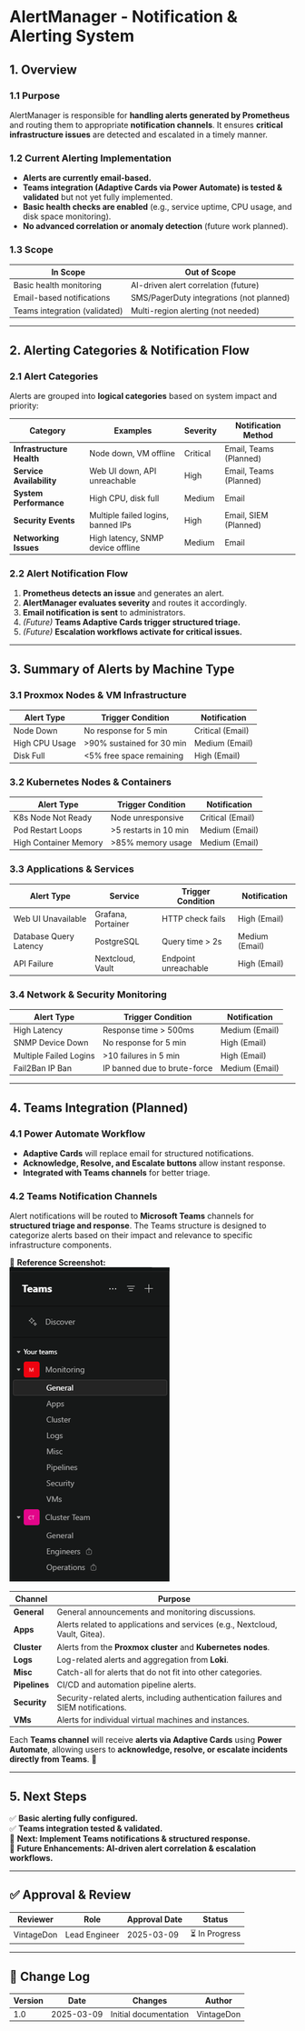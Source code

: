 <!-- ---
title: "AlertManager - Proxmox Astronomy Lab"
description: "Documentation for AlertManager, including alerting structure, notification flow, and integration status."
author: "VintageDon"
tags: ["alertmanager", "monitoring", "alerting", "notifications"]
category: "Services"
kb_type: "Service Document"
version: "1.0"
status: "Draft"
last_updated: "2025-03-09"
---
 -->

# **AlertManager - Notification & Alerting System**

## **1. Overview**

### **1.1 Purpose**

AlertManager is responsible for **handling alerts generated by Prometheus** and routing them to appropriate **notification channels**. It ensures **critical infrastructure issues** are detected and escalated in a timely manner.

### **1.2 Current Alerting Implementation**

- **Alerts are currently email-based.**
- **Teams integration (Adaptive Cards via Power Automate) is tested & validated** but not yet fully implemented.
- **Basic health checks are enabled** (e.g., service uptime, CPU usage, and disk space monitoring).
- **No advanced correlation or anomaly detection** (future work planned).

### **1.3 Scope**

| **In Scope** | **Out of Scope** |
|-------------|------------------|
| Basic health monitoring | AI-driven alert correlation (future) |
| Email-based notifications | SMS/PagerDuty integrations (not planned) |
| Teams integration (validated) | Multi-region alerting (not needed) |

---

## **2. Alerting Categories & Notification Flow**

### **2.1 Alert Categories**

Alerts are grouped into **logical categories** based on system impact and priority:

| **Category** | **Examples** | **Severity** | **Notification Method** |
|-------------|-------------|------------|------------------|
| **Infrastructure Health** | Node down, VM offline | Critical | Email, Teams (Planned) |
| **Service Availability** | Web UI down, API unreachable | High | Email, Teams (Planned) |
| **System Performance** | High CPU, disk full | Medium | Email |
| **Security Events** | Multiple failed logins, banned IPs | High | Email, SIEM (Planned) |
| **Networking Issues** | High latency, SNMP device offline | Medium | Email |

### **2.2 Alert Notification Flow**

1. **Prometheus detects an issue** and generates an alert.
2. **AlertManager evaluates severity** and routes it accordingly.
3. **Email notification is sent** to administrators.
4. *(Future)* **Teams Adaptive Cards trigger structured triage.**
5. *(Future)* **Escalation workflows activate for critical issues.**

---

## **3. Summary of Alerts by Machine Type**

### **3.1 Proxmox Nodes & VM Infrastructure**

| **Alert Type** | **Trigger Condition** | **Notification** |
|--------------|-----------------|-----------------|
| Node Down | No response for 5 min | Critical (Email) |
| High CPU Usage | >90% sustained for 30 min | Medium (Email) |
| Disk Full | <5% free space remaining | High (Email) |

### **3.2 Kubernetes Nodes & Containers**

| **Alert Type** | **Trigger Condition** | **Notification** |
|--------------|-----------------|-----------------|
| K8s Node Not Ready | Node unresponsive | Critical (Email) |
| Pod Restart Loops | >5 restarts in 10 min | Medium (Email) |
| High Container Memory | >85% memory usage | Medium (Email) |

### **3.3 Applications & Services**

| **Alert Type** | **Service** | **Trigger Condition** | **Notification** |
|--------------|----------|-----------------|-----------------|
| Web UI Unavailable | Grafana, Portainer | HTTP check fails | High (Email) |
| Database Query Latency | PostgreSQL | Query time > 2s | Medium (Email) |
| API Failure | Nextcloud, Vault | Endpoint unreachable | High (Email) |

### **3.4 Network & Security Monitoring**

| **Alert Type** | **Trigger Condition** | **Notification** |
|--------------|-----------------|-----------------|
| High Latency | Response time > 500ms | Medium (Email) |
| SNMP Device Down | No response for 5 min | High (Email) |
| Multiple Failed Logins | >10 failures in 5 min | High (Email) |
| Fail2Ban IP Ban | IP banned due to brute-force | Medium (Email) |

---

## **4. Teams Integration (Planned)**

### **4.1 Power Automate Workflow**

- **Adaptive Cards** will replace email for structured notifications.
- **Acknowledge, Resolve, and Escalate buttons** allow instant response.
- **Integrated with Teams channels** for better triage.

### **4.2 Teams Notification Channels**  

Alert notifications will be routed to **Microsoft Teams** channels for **structured triage and response**. The Teams structure is designed to categorize alerts based on their impact and relevance to specific infrastructure components.  

📌 **Reference Screenshot:**  
![teams-monitoring-screenshot](/assets/images/teams-monitoring-screenshot.png)  

| **Channel** | **Purpose** |  
|------------|------------|  
| **General** | General announcements and monitoring discussions. |  
| **Apps** | Alerts related to applications and services (e.g., Nextcloud, Vault, Gitea). |  
| **Cluster** | Alerts from the **Proxmox cluster** and **Kubernetes nodes**. |  
| **Logs** | Log-related alerts and aggregation from **Loki**. |  
| **Misc** | Catch-all for alerts that do not fit into other categories. |  
| **Pipelines** | CI/CD and automation pipeline alerts. |  
| **Security** | Security-related alerts, including authentication failures and SIEM notifications. |  
| **VMs** | Alerts for individual virtual machines and instances. |  

Each **Teams channel** will receive **alerts via Adaptive Cards** using **Power Automate**, allowing users to **acknowledge, resolve, or escalate incidents directly from Teams**. 🚀

---

## **5. Next Steps**

✅ **Basic alerting fully configured.**  
✅ **Teams integration tested & validated.**  
📌 **Next: Implement Teams notifications & structured response.**  
📌 **Future Enhancements: AI-driven alert correlation & escalation workflows.**  

---

## **✅ Approval & Review**

| **Reviewer** | **Role** | **Approval Date** | **Status** |
|-------------|---------|------------------|------------|
| VintageDon | Lead Engineer | 2025-03-09 | ⏳ In Progress |

---

## **📜 Change Log**

| **Version** | **Date** | **Changes** | **Author** |
|------------|---------|-------------|------------|
| 1.0 | 2025-03-09 | Initial documentation | VintageDon |

